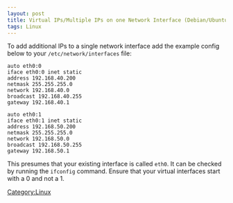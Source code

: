 ```yaml
---
layout: post 
title: Virtual IPs/Multiple IPs on one Network Interface (Debian/Ubuntu)
tags: Linux
---
```


To add additional IPs to a single network interface add the example
config below to your `/etc/network/interfaces` file:

    auto eth0:0
    iface eth0:0 inet static
    address 192.168.40.200
    netmask 255.255.255.0
    network 192.168.40.0
    broadcast 192.168.40.255
    gateway 192.168.40.1

    auto eth0:1
    iface eth0:1 inet static
    address 192.168.50.200
    netmask 255.255.255.0
    network 192.168.50.0
    broadcast 192.168.50.255
    gateway 192.168.50.1

This presumes that your existing interface is called `eth0`. It can be
checked by running the `ifconfig` command. Ensure that your virtual
interfaces start with a 0 and not a 1.

[Category:Linux](Category:Linux "wikilink")
